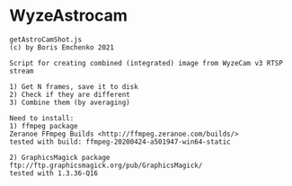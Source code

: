 # WyzeAstrocam

    getAstroCamShot.js
    (c) by Boris Emchenko 2021
    
    Script for creating combined (integrated) image from WyzeCam v3 RTSP stream
    
    1) Get N frames, save it to disk
    2) Check if they are different
    3) Combine them (by averaging)

    Need to install:
    1) ffmpeg package  
    Zeranoe FFmpeg Builds <http://ffmpeg.zeranoe.com/builds/>
    tested with build: ffmpeg-20200424-a501947-win64-static

    2) GraphicsMagick package
    ftp://ftp.graphicsmagick.org/pub/GraphicsMagick/
    tested with 1.3.36-Q16
